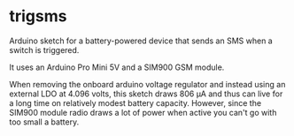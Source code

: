 # trigsms

Arduino sketch for a battery-powered device that sends an SMS when a switch is triggered.

It uses an Arduino Pro Mini 5V and a SIM900 GSM module.

When removing the onboard arduino voltage regulator and instead using an external LDO at 4.096 volts, this sketch draws 806 µA and thus can live for a long time on relatively modest battery capacity. However, since the SIM900 module radio draws a lot of power when active you can't go with too small a battery.
